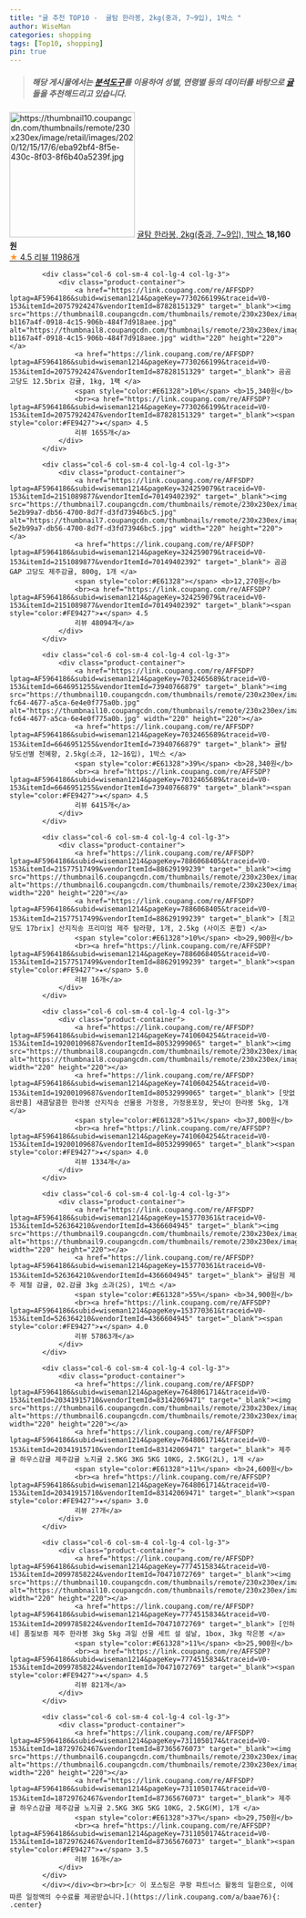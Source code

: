 ```yaml
---
title: "귤 추천 TOP10 -  귤탐 한라봉, 2kg(중과, 7~9입), 1박스 "
author: WiseMan
categories: shopping
tags: [Top10, shopping]
pin: true
---
```


> ##### 해당 게시물에서는 [**분석도구**](https://itemscout.io/)를 이용하여 **성별**, **연령별** 등의 데이터를 바탕으로 [**귤**](https://link.coupang.com/a/baae76)들을 추천해드리고 있습니다.
<div class="container"><div class="row">
            <div class="col-6 col-sm-4 col-lg-4 col-lg-3">
                <div class="product-container">
                    <a href="https://link.coupang.com/re/AFFSDP?lptag=AF5964186&subid=wiseman1214&pageKey=4615750243&traceid=V0-153&itemId=5712795224&vendorItemId=73011571014" target="_blank"><img src="https://thumbnail10.coupangcdn.com/thumbnails/remote/230x230ex/image/retail/images/2020/12/15/17/6/eba92bf4-8f5e-430c-8f03-8f6b40a5239f.jpg" alt="https://thumbnail10.coupangcdn.com/thumbnails/remote/230x230ex/image/retail/images/2020/12/15/17/6/eba92bf4-8f5e-430c-8f03-8f6b40a5239f.jpg" width="220" height="220"></a>
                    <a href="https://link.coupang.com/re/AFFSDP?lptag=AF5964186&subid=wiseman1214&pageKey=4615750243&traceid=V0-153&itemId=5712795224&vendorItemId=73011571014" target="_blank"> 귤탐 한라봉, 2kg(중과, 7~9입), 1박스 </a>
                    <span style="color:#E61328"></span> <b>18,160원</b>
                    <br><a href="https://link.coupang.com/re/AFFSDP?lptag=AF5964186&subid=wiseman1214&pageKey=4615750243&traceid=V0-153&itemId=5712795224&vendorItemId=73011571014" target="_blank"><span style="color:#FE9427">★</span> 4.5
                    리뷰 11986개</a>
                </div>
            </div>
            
            <div class="col-6 col-sm-4 col-lg-4 col-lg-3">
                <div class="product-container">
                    <a href="https://link.coupang.com/re/AFFSDP?lptag=AF5964186&subid=wiseman1214&pageKey=7730266199&traceid=V0-153&itemId=20757924247&vendorItemId=87828151329" target="_blank"><img src="https://thumbnail8.coupangcdn.com/thumbnails/remote/230x230ex/image/retail/images/2711457921615327-b1167a4f-0918-4c15-906b-484f7d918aee.jpg" alt="https://thumbnail8.coupangcdn.com/thumbnails/remote/230x230ex/image/retail/images/2711457921615327-b1167a4f-0918-4c15-906b-484f7d918aee.jpg" width="220" height="220"></a>
                    <a href="https://link.coupang.com/re/AFFSDP?lptag=AF5964186&subid=wiseman1214&pageKey=7730266199&traceid=V0-153&itemId=20757924247&vendorItemId=87828151329" target="_blank"> 곰곰 고당도 12.5brix 감귤, 1kg, 1팩 </a>
                    <span style="color:#E61328">10%</span> <b>15,340원</b>
                    <br><a href="https://link.coupang.com/re/AFFSDP?lptag=AF5964186&subid=wiseman1214&pageKey=7730266199&traceid=V0-153&itemId=20757924247&vendorItemId=87828151329" target="_blank"><span style="color:#FE9427">★</span> 4.5
                    리뷰 1655개</a>
                </div>
            </div>
            
            <div class="col-6 col-sm-4 col-lg-4 col-lg-3">
                <div class="product-container">
                    <a href="https://link.coupang.com/re/AFFSDP?lptag=AF5964186&subid=wiseman1214&pageKey=324259079&traceid=V0-153&itemId=2151089877&vendorItemId=70149402392" target="_blank"><img src="https://thumbnail7.coupangcdn.com/thumbnails/remote/230x230ex/image/retail/images/309722070222555-5e2b99a7-db56-4700-8d7f-d3fd73946bc5.jpg" alt="https://thumbnail7.coupangcdn.com/thumbnails/remote/230x230ex/image/retail/images/309722070222555-5e2b99a7-db56-4700-8d7f-d3fd73946bc5.jpg" width="220" height="220"></a>
                    <a href="https://link.coupang.com/re/AFFSDP?lptag=AF5964186&subid=wiseman1214&pageKey=324259079&traceid=V0-153&itemId=2151089877&vendorItemId=70149402392" target="_blank"> 곰곰 GAP 고당도 제주감귤, 800g, 1개 </a>
                    <span style="color:#E61328"></span> <b>12,270원</b>
                    <br><a href="https://link.coupang.com/re/AFFSDP?lptag=AF5964186&subid=wiseman1214&pageKey=324259079&traceid=V0-153&itemId=2151089877&vendorItemId=70149402392" target="_blank"><span style="color:#FE9427">★</span> 4.5
                    리뷰 48094개</a>
                </div>
            </div>
            
            <div class="col-6 col-sm-4 col-lg-4 col-lg-3">
                <div class="product-container">
                    <a href="https://link.coupang.com/re/AFFSDP?lptag=AF5964186&subid=wiseman1214&pageKey=7032465689&traceid=V0-153&itemId=6646951255&vendorItemId=73940766879" target="_blank"><img src="https://thumbnail10.coupangcdn.com/thumbnails/remote/230x230ex/image/retail/images/2021/02/09/19/0/bad1df6a-fc64-4677-a5ca-6e4e0f775a0b.jpg" alt="https://thumbnail10.coupangcdn.com/thumbnails/remote/230x230ex/image/retail/images/2021/02/09/19/0/bad1df6a-fc64-4677-a5ca-6e4e0f775a0b.jpg" width="220" height="220"></a>
                    <a href="https://link.coupang.com/re/AFFSDP?lptag=AF5964186&subid=wiseman1214&pageKey=7032465689&traceid=V0-153&itemId=6646951255&vendorItemId=73940766879" target="_blank"> 귤탐 당도선별 천혜향, 2.5kg(소과, 12~16입), 1박스 </a>
                    <span style="color:#E61328">39%</span> <b>28,340원</b>
                    <br><a href="https://link.coupang.com/re/AFFSDP?lptag=AF5964186&subid=wiseman1214&pageKey=7032465689&traceid=V0-153&itemId=6646951255&vendorItemId=73940766879" target="_blank"><span style="color:#FE9427">★</span> 4.5
                    리뷰 6415개</a>
                </div>
            </div>
            
            <div class="col-6 col-sm-4 col-lg-4 col-lg-3">
                <div class="product-container">
                    <a href="https://link.coupang.com/re/AFFSDP?lptag=AF5964186&subid=wiseman1214&pageKey=7886068405&traceid=V0-153&itemId=21577517499&vendorItemId=88629199239" target="_blank"><img src="https://thumbnail6.coupangcdn.com/thumbnails/remote/230x230ex/image/vendor_inventory/4d1d/fed63ac93f497a7076bd45c33eb25e5a0c2b84bfa6fcc5e9e511151242fe.png" alt="https://thumbnail6.coupangcdn.com/thumbnails/remote/230x230ex/image/vendor_inventory/4d1d/fed63ac93f497a7076bd45c33eb25e5a0c2b84bfa6fcc5e9e511151242fe.png" width="220" height="220"></a>
                    <a href="https://link.coupang.com/re/AFFSDP?lptag=AF5964186&subid=wiseman1214&pageKey=7886068405&traceid=V0-153&itemId=21577517499&vendorItemId=88629199239" target="_blank"> [최고당도 17brix] 산지직송 프리미엄 제주 탐라향, 1개, 2.5kg (사이즈 혼합) </a>
                    <span style="color:#E61328">10%</span> <b>29,900원</b>
                    <br><a href="https://link.coupang.com/re/AFFSDP?lptag=AF5964186&subid=wiseman1214&pageKey=7886068405&traceid=V0-153&itemId=21577517499&vendorItemId=88629199239" target="_blank"><span style="color:#FE9427">★</span> 5.0
                    리뷰 16개</a>
                </div>
            </div>
            
            <div class="col-6 col-sm-4 col-lg-4 col-lg-3">
                <div class="product-container">
                    <a href="https://link.coupang.com/re/AFFSDP?lptag=AF5964186&subid=wiseman1214&pageKey=7410604254&traceid=V0-153&itemId=19200109687&vendorItemId=80532999065" target="_blank"><img src="https://thumbnail8.coupangcdn.com/thumbnails/remote/230x230ex/image/vendor_inventory/f1e0/30c971ee76f9bd7530459519b91864b1c044723d4dbfbd60116ac0725ea2.jpg" alt="https://thumbnail8.coupangcdn.com/thumbnails/remote/230x230ex/image/vendor_inventory/f1e0/30c971ee76f9bd7530459519b91864b1c044723d4dbfbd60116ac0725ea2.jpg" width="220" height="220"></a>
                    <a href="https://link.coupang.com/re/AFFSDP?lptag=AF5964186&subid=wiseman1214&pageKey=7410604254&traceid=V0-153&itemId=19200109687&vendorItemId=80532999065" target="_blank"> [맛없음반품] 새콤달콤한 한라봉 산지직송 선물용 가정용, 가정용포장, 못난이 한라봉 5kg, 1개 </a>
                    <span style="color:#E61328">51%</span> <b>37,800원</b>
                    <br><a href="https://link.coupang.com/re/AFFSDP?lptag=AF5964186&subid=wiseman1214&pageKey=7410604254&traceid=V0-153&itemId=19200109687&vendorItemId=80532999065" target="_blank"><span style="color:#FE9427">★</span> 4.0
                    리뷰 1334개</a>
                </div>
            </div>
            
            <div class="col-6 col-sm-4 col-lg-4 col-lg-3">
                <div class="product-container">
                    <a href="https://link.coupang.com/re/AFFSDP?lptag=AF5964186&subid=wiseman1214&pageKey=153770361&traceid=V0-153&itemId=526364210&vendorItemId=4366604945" target="_blank"><img src="https://thumbnail9.coupangcdn.com/thumbnails/remote/230x230ex/image/vendor_inventory/b317/f2004124593eb2cbba000c0938ee696aa0048e7b3238029f9f7aac8803d7.jpg" alt="https://thumbnail9.coupangcdn.com/thumbnails/remote/230x230ex/image/vendor_inventory/b317/f2004124593eb2cbba000c0938ee696aa0048e7b3238029f9f7aac8803d7.jpg" width="220" height="220"></a>
                    <a href="https://link.coupang.com/re/AFFSDP?lptag=AF5964186&subid=wiseman1214&pageKey=153770361&traceid=V0-153&itemId=526364210&vendorItemId=4366604945" target="_blank"> 귤담원 제주 제철 감귤, 02.감귤 3kg 소과(2S), 1박스 </a>
                    <span style="color:#E61328">55%</span> <b>34,900원</b>
                    <br><a href="https://link.coupang.com/re/AFFSDP?lptag=AF5964186&subid=wiseman1214&pageKey=153770361&traceid=V0-153&itemId=526364210&vendorItemId=4366604945" target="_blank"><span style="color:#FE9427">★</span> 4.0
                    리뷰 57863개</a>
                </div>
            </div>
            
            <div class="col-6 col-sm-4 col-lg-4 col-lg-3">
                <div class="product-container">
                    <a href="https://link.coupang.com/re/AFFSDP?lptag=AF5964186&subid=wiseman1214&pageKey=7648061714&traceid=V0-153&itemId=20341915710&vendorItemId=83142069471" target="_blank"><img src="https://thumbnail6.coupangcdn.com/thumbnails/remote/230x230ex/image/vendor_inventory/66c1/0105221a3126f5cbcafc8d609f869297464f02ffe949530cb8375df13a83.jpg" alt="https://thumbnail6.coupangcdn.com/thumbnails/remote/230x230ex/image/vendor_inventory/66c1/0105221a3126f5cbcafc8d609f869297464f02ffe949530cb8375df13a83.jpg" width="220" height="220"></a>
                    <a href="https://link.coupang.com/re/AFFSDP?lptag=AF5964186&subid=wiseman1214&pageKey=7648061714&traceid=V0-153&itemId=20341915710&vendorItemId=83142069471" target="_blank"> 제주귤 하우스감귤 제주감귤 노지귤 2.5KG 3KG 5KG 10KG, 2.5KG(2L), 1개 </a>
                    <span style="color:#E61328">11%</span> <b>24,600원</b>
                    <br><a href="https://link.coupang.com/re/AFFSDP?lptag=AF5964186&subid=wiseman1214&pageKey=7648061714&traceid=V0-153&itemId=20341915710&vendorItemId=83142069471" target="_blank"><span style="color:#FE9427">★</span> 3.0
                    리뷰 27개</a>
                </div>
            </div>
            
            <div class="col-6 col-sm-4 col-lg-4 col-lg-3">
                <div class="product-container">
                    <a href="https://link.coupang.com/re/AFFSDP?lptag=AF5964186&subid=wiseman1214&pageKey=7774515834&traceid=V0-153&itemId=20997858224&vendorItemId=70471072769" target="_blank"><img src="https://thumbnail10.coupangcdn.com/thumbnails/remote/230x230ex/image/vendor_inventory/b418/0312efe95ffbdd4661165f3669e4fba237ec8d958366614d71997ebadc42.jpg" alt="https://thumbnail10.coupangcdn.com/thumbnails/remote/230x230ex/image/vendor_inventory/b418/0312efe95ffbdd4661165f3669e4fba237ec8d958366614d71997ebadc42.jpg" width="220" height="220"></a>
                    <a href="https://link.coupang.com/re/AFFSDP?lptag=AF5964186&subid=wiseman1214&pageKey=7774515834&traceid=V0-153&itemId=20997858224&vendorItemId=70471072769" target="_blank"> [인하네] 품질보증 제주 한라봉 3kg 5kg 과일 선물 세트 설 설날, 1box, 3kg 작은봉 </a>
                    <span style="color:#E61328">11%</span> <b>25,900원</b>
                    <br><a href="https://link.coupang.com/re/AFFSDP?lptag=AF5964186&subid=wiseman1214&pageKey=7774515834&traceid=V0-153&itemId=20997858224&vendorItemId=70471072769" target="_blank"><span style="color:#FE9427">★</span> 4.5
                    리뷰 821개</a>
                </div>
            </div>
            
            <div class="col-6 col-sm-4 col-lg-4 col-lg-3">
                <div class="product-container">
                    <a href="https://link.coupang.com/re/AFFSDP?lptag=AF5964186&subid=wiseman1214&pageKey=7311050174&traceid=V0-153&itemId=18729762467&vendorItemId=87365676073" target="_blank"><img src="https://thumbnail6.coupangcdn.com/thumbnails/remote/230x230ex/image/vendor_inventory/66c1/0105221a3126f5cbcafc8d609f869297464f02ffe949530cb8375df13a83.jpg" alt="https://thumbnail6.coupangcdn.com/thumbnails/remote/230x230ex/image/vendor_inventory/66c1/0105221a3126f5cbcafc8d609f869297464f02ffe949530cb8375df13a83.jpg" width="220" height="220"></a>
                    <a href="https://link.coupang.com/re/AFFSDP?lptag=AF5964186&subid=wiseman1214&pageKey=7311050174&traceid=V0-153&itemId=18729762467&vendorItemId=87365676073" target="_blank"> 제주귤 하우스감귤 제주감귤 노지귤 2.5KG 3KG 5KG 10KG, 2.5KG(M), 1개 </a>
                    <span style="color:#E61328">37%</span> <b>29,750원</b>
                    <br><a href="https://link.coupang.com/re/AFFSDP?lptag=AF5964186&subid=wiseman1214&pageKey=7311050174&traceid=V0-153&itemId=18729762467&vendorItemId=87365676073" target="_blank"><span style="color:#FE9427">★</span> 3.5
                    리뷰 16개</a>
                </div>
            </div>
            </div></div><br><br>[👉 이 포스팅은 쿠팡 파트너스 활동의 일환으로, 이에 따른 일정액의 수수료를 제공받습니다.](https://link.coupang.com/a/baae76){: .center}